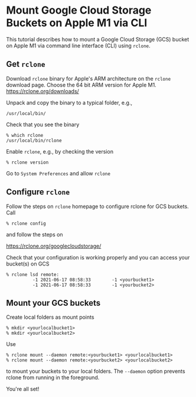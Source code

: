 # Mount Google Cloud Storage Buckets on Apple M1 via CLI

This tutorial describes how to mount a Google Cloud Storage (GCS) bucket on Apple M1 via command line interface (CLI) using `rclone`.

## Get `rclone`

Download `rclone` binary for Apple's ARM architecture on the `rclone` download page. Choose the 64 bit ARM version for Apple M1.
https://rclone.org/downloads/

Unpack and copy the binary to a typical folder, e.g., 

`/usr/local/bin/`

Check that you see the binary

```
% which rclone
/usr/local/bin/rclone
```


Enable `rclone`, e.g., by checking the version

`% rclone version`

Go to `System Preferences` and allow `rclone`


## Configure `rclone`

Follow the steps on `rclone` homepage to configure rclone for GCS buckets. Call

`% rclone config`

and follow the steps on

https://rclone.org/googlecloudstorage/

Check that your configuration is working properly and you can access your bucket(s) on GCS
```
% rclone lsd remote:
          -1 2021-06-17 08:58:33        -1 <yourbucket1>
          -1 2021-06-17 08:58:33        -1 <yourbucket2>
```

## Mount your GCS buckets

Create local folders as mount points
```
% mkdir <yourlocalbucket1>
% mkdir <yourlocalbucket2>
```

Use 
```
% rclone mount --daemon remote:<yourbucket1> <yourlocalbucket1>
% rclone mount --daemon remote:<yourbucket2> <yourlocalbucket2>
```
to mount your buckets to your local folders. The `--daemon` option prevents rclone from running in the foreground.

You're all set!


